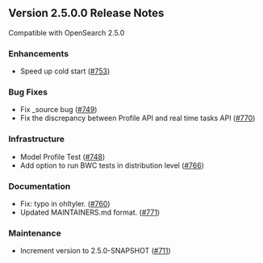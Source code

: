 ## Version 2.5.0.0 Release Notes

Compatible with OpenSearch 2.5.0


### Enhancements

* Speed up cold start ([#753](https://github.com/opensearch-project/anomaly-detection/pull/753))

### Bug Fixes

* Fix _source bug ([#749](https://github.com/opensearch-project/anomaly-detection/pull/749))
* Fix the discrepancy between Profile API and real time tasks API ([#770](https://github.com/opensearch-project/anomaly-detection/pull/770))

### Infrastructure

* Model Profile Test ([#748](https://github.com/opensearch-project/anomaly-detection/pull/748))
* Add option to run BWC tests in distribution level ([#766](https://github.com/opensearch-project/anomaly-detection/pull/766))

### Documentation

* Fix: typo in ohltyler. ([#760](https://github.com/opensearch-project/anomaly-detection/pull/760))
* Updated MAINTAINERS.md format. ([#771](https://github.com/opensearch-project/anomaly-detection/pull/771))

### Maintenance

* Increment version to 2.5.0-SNAPSHOT ([#711](https://github.com/opensearch-project/anomaly-detection/pull/711))

